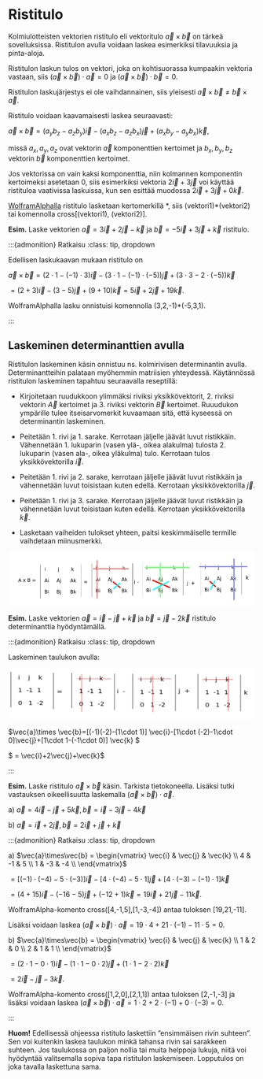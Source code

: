 # Ristitulo

Kolmiulotteisten vektorien ristitulo eli vektoritulo $\vec{a} \times \vec{b}$ on tärkeä sovelluksissa. Ristitulon avulla voidaan laskea esimerkiksi tilavuuksia ja pinta-aloja.

Ristitulon laskun tulos on vektori, joka on kohtisuorassa kumpaakin vektoria vastaan, siis $(\vec{a} \times \vec{b})\cdot \vec{a}=0$ ja $(\vec{a}\times \vec{b}) \cdot \vec{b}=0$.

Ristitulon laskujärjestys ei ole vaihdannainen, siis yleisesti $\vec{a} \times \vec{b} \neq \vec{b} \times \vec{a}$.

Ristitulo voidaan kaavamaisesti laskea seuraavasti: 

$\vec{a} \times \vec{b}=(a_y b_z-a_z b_y) \vec{i}-(a_x b_z-a_z b_x) \vec{j}+(a_x b_y-a_y b_x) \vec{k}$,

missä $a_x,a_y,a_z$ ovat vektorin $\vec{a}$ komponenttien kertoimet ja $b_x,b_y,b_z$ vektorin $\vec{b}$ komponenttien kertoimet.

Jos vektorissa on vain kaksi komponenttia, niin kolmannen komponentin kertoimeksi asetetaan 0, siis esimerkiksi vektoria $2 \vec{i} + 3 \vec{j}$ voi käyttää ristituloa vaativissa laskuissa, kun sen esittää muodossa $2 \vec{i} + 3 \vec{j} + 0 \vec{k}$.

[WolframAlphalla](https://wolframalpha.com) ristitulo lasketaan kertomerkillä \*, siis (vektori1)\*(vektori2) tai komennolla cross\[(vektori1), (vektori2)\].
 
**Esim.** Laske vektorien $\vec{a}=3 \vec{i}+2 \vec{j}-\vec{k}$ ja $\vec{b}=-5\vec{i}+3\vec{j}+\vec{k}$ ristitulo.

:::{admonition} Ratkaisu
:class: tip, dropdown

Edellisen laskukaavan mukaan ristitulo on 

$\vec{a} \times \vec{b}=(2\cdot 1-(-1)\cdot 3) \vec{i}-(3\cdot 1-(-1)\cdot (-5)) \vec{j} + (3\cdot 3-2\cdot (-5))\vec{k}$

$=(2+3) \vec{i}-(3-5) \vec{j} + (9+10) \vec{k}=5 \vec{i}+2\vec{j}+19\vec{k}$.

WolframAlphalla lasku onnistuisi komennolla (3,2,-1)\*(-5,3,1).

:::


## Laskeminen determinanttien avulla

Ristitulon laskeminen käsin onnistuu ns. kolmirivisen determinantin avulla. Determinantteihin palataan myöhemmin matriisien yhteydessä. Käytännössä ristitulon laskeminen tapahtuu seuraavalla reseptillä:

- Kirjoitetaan ruudukkoon ylimmäksi riviksi yksikkövektorit, 2. riviksi vektorin $\vec{A}$ kertoimet ja 3. riviksi vektorin $\vec{B}$ kertoimet. Ruuudukon ympärille tulee itseisarvomerkit kuvaamaan sitä, että kyseessä on determinantin laskeminen.

- Peitetään 1. rivi ja 1. sarake. Kerrotaan jäljelle jäävät luvut ristikkäin. Vähennetään 1. lukuparin (vasen ylä-, oikea alakulma) tulosta 2. lukuparin (vasen ala-, oikea yläkulma) tulo. Kerrotaan tulos yksikkövektorilla $\vec{i}$.

- Peitetään 1. rivi ja 2. sarake, kerrotaan jäljelle jäävät luvut ristikkäin ja vähennetään luvut toisistaan kuten edellä. Kerrotaan yksikkövektorilla $\vec{j}$. 

- Peitetään 1. rivi ja 3. sarake. Kerrotaan jäljelle jäävät luvut ristikkäin ja vähennetään luvut toisistaan kuten edellä. Kerrotaan yksikkövektorilla $\vec{k}$.

- Lasketaan vaiheiden tulokset yhteen, paitsi keskimmäiselle termille vaihdetaan miinusmerkki.

![Ristitulon laskeminen determinanttien avulla](ristitulo_resepti.png "Ristitulon laskemisen periaate")

**Esim.** Laske vektorien $\vec{a}=\vec{i}-\vec{j}+\vec{k}$ ja $\vec{b}=\vec{j}-2\vec{k}$ ristitulo determinanttia hyödyntämällä.

:::{admonition} Ratkaisu
:class: tip, dropdown

Laskeminen taulukon avulla:
 
![Ristitulon laskuesimerkki](ristitulo_esim.png "Ristitulo, laskuesimerkki")

$\vec{a}\times \vec{b}=[(-1)(-2)-(1\cdot 1)] \vec{i}-[1\cdot (-2)-1\cdot 0]\vec{j}+[1\cdot 1-(-1\cdot 0)] \vec{k} $  

$ = \vec{i}+2\vec{j}+\vec{k}$

:::

**Esim.** Laske ristitulo $\vec{a}\times \vec{b}$ käsin. Tarkista tietokoneella. Lisäksi tutki vastauksen oikeellisuutta laskemalla $(\vec{a}\times \vec{b})\cdot \vec{a}$.

a) $\vec{a}=4\vec{i}-\vec{j}+5\vec{k}, \vec{b}=\vec{i}-3\vec{j}-4\vec{k}$

b) $\vec{a}=\vec{i}+2\vec{j}, \vec{b}=2\vec{i}+\vec{j}+\vec{k}$ 

:::{admonition} Ratkaisu
:class: tip, dropdown

a) $\vec{a}\times\vec{b} =
  \begin{vmatrix}
    \vec{i} & \vec{j} & \vec{k} \\
    4 & -1 & 5 \\
    1 & -3 & -4 \\
  \end{vmatrix}$

$=[(-1)\cdot (-4)-5\cdot (-3)] \vec{i}-[4\cdot (-4)-5\cdot 1]\vec{j}+[4\cdot(-3)-(-1)\cdot 1] \vec{k}$

$=(4+15) \vec{i} -(-16-5) \vec{j} + (-12+1) \vec{k}=19 \vec{i}+21 \vec{j}-11 \vec{k}$.

WolframAlpha-komento cross([4,-1,5],[1,-3,-4]) antaa tuloksen [19,21,-11].

Lisäksi voidaan laskea $(\vec{a}\times \vec{b})\cdot \vec{a}=19\cdot 4+21 \cdot (-1)-11\cdot 5=0$.

b) $\vec{a}\times\vec{b} =
  \begin{vmatrix}
    \vec{i} & \vec{j} & \vec{k} \\
    1 & 2 & 0 \\
    2 & 1 & 1 \\
  \end{vmatrix}$

$=(2\cdot 1-0\cdot 1) \vec{i}-(1\cdot 1-0\cdot 2) \vec{j} + (1\cdot 1-2 \cdot 2) \vec{k}$  

$= 2 \vec{i}-\vec{j}-3\vec{k}$.

WolframAlpha-komento cross([1,2,0],[2,1,1]) antaa tuloksen [2,-1,-3] ja lisäksi voidaan laskea $(\vec{a}\times \vec{b})\cdot \vec{a}=1\cdot 2+2\cdot (-1)+0\cdot (-3)=0$.

:::

**Huom!** Edellisessä ohjeessa ristitulo laskettiin ”ensimmäisen rivin suhteen”. Sen voi kuitenkin laskea taulukon minkä tahansa rivin sai sarakkeen suhteen. Jos taulukossa on paljon nollia tai muita helppoja lukuja, niitä voi hyödyntää valitsemalla sopiva tapa ristitulon laskemiseen. Lopputulos on joka tavalla laskettuna sama.

